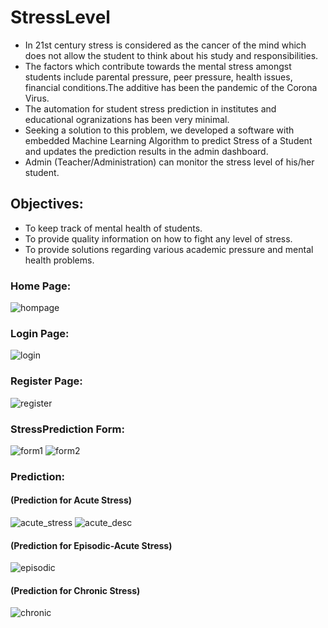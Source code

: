 # StressLevel
- In 21st century stress is considered as the cancer of the mind which does not allow the student to think about his study and responsibilities. 
- The factors which contribute towards the mental stress amongst students include parental pressure, peer pressure, health issues, financial conditions.The additive has been the pandemic of the Corona Virus. 
- The automation for student stress prediction in institutes and educational ogranizations has been very minimal.
- Seeking a solution to this problem, we developed a software with embedded Machine Learning Algorithm to predict Stress of a Student and updates the prediction results in the admin dashboard.
- Admin (Teacher/Administration) can monitor the stress level of his/her student.

## Objectives:
- To keep track of mental health of students.
- To provide quality information on how to fight any level of stress.
- To provide solutions regarding various academic pressure and mental health problems.

### Home Page:

![hompage](https://user-images.githubusercontent.com/60286478/185113588-e8d7f111-a26d-41ad-921c-ed58f51653fb.jpg)

### Login Page:
![login](https://user-images.githubusercontent.com/60286478/185116068-ca9f527c-a303-4ef5-bfd2-3fda8e352f80.jpg)


### Register Page:
![register](https://user-images.githubusercontent.com/60286478/185116165-4d90aee5-dfca-401e-a3a3-2f8564db2741.jpg)


### StressPrediction Form:
![form1](https://user-images.githubusercontent.com/60286478/185116206-d9938c05-a03d-4937-aedf-d7f0ee0b2126.jpg)
![form2](https://user-images.githubusercontent.com/60286478/185116229-81fd50ed-6e64-4f6f-9329-f1d48a55acda.jpg)


### Prediction:
#### (Prediction for Acute Stress)
![acute_stress](https://user-images.githubusercontent.com/60286478/185116372-dfd262f6-861f-4603-8944-eaab6c1acbe2.jpg)
![acute_desc](https://user-images.githubusercontent.com/60286478/185116473-3e05675e-9d39-422e-aa16-e18997f92490.jpg)

#### (Prediction for Episodic-Acute Stress)
![episodic](https://user-images.githubusercontent.com/60286478/185116533-0d74bea6-283b-4cfb-9458-afbe87011c05.jpg)

#### (Prediction for Chronic Stress)
![chronic](https://user-images.githubusercontent.com/60286478/185116580-73771c9b-4716-4eec-a0de-a37b6a7a58d5.jpg)



